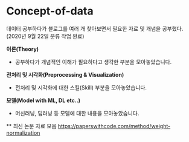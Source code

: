 # Concept-of-data

데이터 공부하다가 블로그를 여러 개 찾아보면서 필요한 자료 및 개념을 공부했다. (2020년 9월 22일 분류 작업 완료)

<b>이론(Theory)</b>
 - 공부하다가 개념적인 이해가 필요하다고 생각한 부분을 모아놓았습니다.
 
<b> 전처리 및 시각화(Preprocessing & Visualization)</b>
 - 전처리 및 시각화에 대한 스킬(Skill) 부분을 모아놓았습니다.
 
<b> 모델(Model with ML, DL etc..)</b>
 - 머신러닝, 딥러닝 등 모델에 대한 내용을 모아놓았습니다.

** 최신 논문 자료 모음
https://paperswithcode.com/method/weight-normalization
